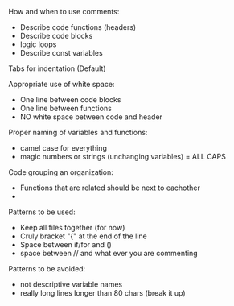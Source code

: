 How and when to use comments:
- Describe code functions (headers)
- Describe code blocks
- logic loops
- Describe const variables

Tabs for indentation (Default)

Appropriate use of white space:
- One line between code blocks
- One line between functions
- NO white space between code and header

Proper naming of variables and functions:
- camel case for everything
- magic numbers or strings (unchanging variables) = ALL CAPS 

Code grouping an organization:
- Functions that are related should be next to eachother
- 

Patterns to be used:
- Keep all files together (for now)
- Cruly bracket "{" at the end of the line
- Space between if/for and ()
- space between // and what ever you are commenting

Patterns to be avoided:
- not descriptive variable names
- really long lines longer than 80 chars (break it up)
